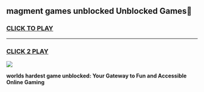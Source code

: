 
## magment games unblocked Unblocked Games👋
<h3>
<a href="https://premium.freeplayer.one?title=magment_games_unblocked&ref=16F">CLICK TO PLAY</a></h3>
<hr>

<h3>
<a href="https://premium.freeplayer.one?title=magment_games_unblocked&ref=16F">CLICK 2 PLAY</a>
  
</h3>

<a href="https://premium.freeplayer.one?title=magment_games_unblocked&ref=16F/"><img src="https://clearcache.store/games.png"></a>


**worlds hardest game unblocked: Your Gateway to Fun and Accessible Online Gaming**
